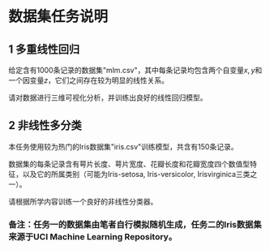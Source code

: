 # 数据集任务说明

## 1 多重线性回归

给定含有1000条记录的数据集"mlm.csv"，其中每条记录均包含两个自变量$x,y$和一个因变量$z$，它们之间存在较为明显的线性关系。

请对数据进行三维可视化分析，并训练出良好的线性回归模型。

## 2 非线性多分类

本任务使用较为热门的Iris数据集"iris.csv"训练模型，共含有150条记录。

数据集的每条记录含有萼片长度、萼片宽度、花瓣长度和花瓣宽度四个数值型特征，以及它的所属类别（可能为Iris-setosa, Iris-versicolor, Irisvirginica三类之一）。

请根据所学内容训练一个良好的非线性分类器。

### 备注：任务一的数据集由笔者自行模拟随机生成，任务二的Iris数据集来源于UCI Machine Learning Repository。
